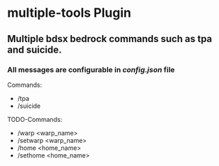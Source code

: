 
# multiple-tools Plugin
## Multiple bdsx bedrock commands such as tpa and suicide.
### All messages are configurable in _config.json_ file

Commands:
- /tpa <player>
- /suicide

TODO-Commands:
- /warp <warp_name>
- /setwarp <warp_name>
- /home <home_name>
- /sethome <home_name>  
